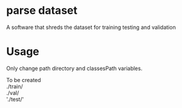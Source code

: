 # parse dataset
A software that shreds the dataset for training testing and validation

<h1> Usage </h1>
Only change path directory and classesPath variables.

To be created
<br>
./train/
<br>
./val/
<br>
'./test/'


